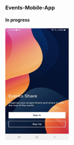### Events-Mobile-App

#### In progress

<img src="./assets/pages/Welcome.jpeg" width="200" height="350" altr="Welcome Screen">
